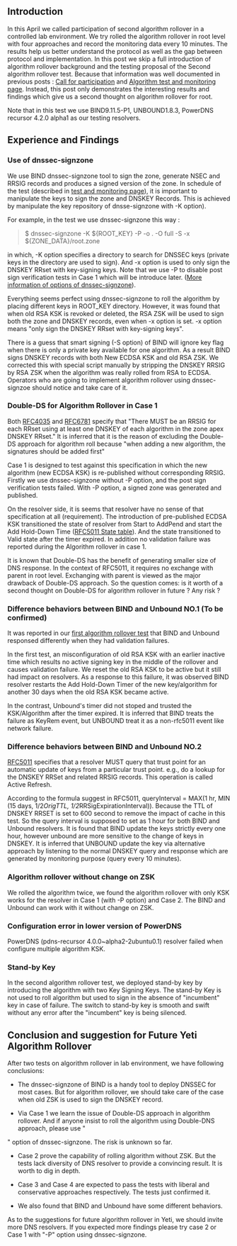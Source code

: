 ## Introduction
 
In this April we called participation of second algorithm rollover in a controlled lab environment. We try rolled the algorithm rollover in root level with four approaches and record the monitoring data every 10 minutes. The results help us better understand the protocol as well as the gap between protocol and implementation. In this post we skip a full introduction of algorithm rollover background and the testing proposal of the Second algorithm rollover test. Because that information was well documented in previous posts : [Call for participation](https://yeti-dns.org/yeti/blog/2019/04/02/call-for-participation-algorithm-roll.html) and [Algorithm test and monitoring page](https://yeti-dns.org/alg-roll-test.html). Instead, this post only demonstrates the interesting results and findings which give us a second thought on algorithm rollover for root.

Note that in this test we use BIND9.11.5-P1, UNBOUND1.8.3, PowerDNS recursor 4.2.0 alpha1 as our testing resolvers.

## Experience and Findings

### Use of dnssec-signzone

We use BIND dnssec-signzone tool to sign the zone, generate NSEC and RRSIG records and produces a signed version of the zone. In schedule of the test (described in [test and monitoring page](https://yeti-dns.org/alg-roll-test.html)), it is important to manipulate the keys to sign the zone and DNSKEY Records. This is achieved by manipulate the key repository of dnsse-signzone with -K option). 

For example, in the test we use dnssec-signzone this way :

>$ dnssec-signzone -K ${ROOT_KEY} -P -o . -O full -S -x ${ZONE_DATA}/root.zone 

in which, -K option specifies a directory to search for DNSSEC keys (private keys in the directory are used to sign). And -x option is used to only sign the DNSKEY RRset with key-signing keys. Note that we use -P to disable post sign verification tests in Case 1 which will be introduce later. ([More information of options of dnssec-signzone](https://bind.isc.org/doc/arm/9.11/man.dnssec-signzone.html)).


<!---P option are used so that we can roll the algorithm without a non revoked self signed KSK key as we planed, because the old RSA KSK is going to be revoked and deleted in the time line. Note that -->

Everything seems perfect using dnssec-signzone to roll the algorithm by placing different keys in ROOT_KEY directory. However, it was found that when old RSA KSK is revoked or deleted, the RSA ZSK will be used to sign both the zone and DNSKEY records, even when -x option is set. -x option means "only sign the DNSKEY RRset with key-signing keys".

There is a guess that smart signing (-S option) of BIND will ignore key flag when there is only a private key available for one algorithm. As a result BIND signs DNSKEY records with both New ECDSA KSK and old RSA ZSK. We corrected this with special script manually  by stripping the DNSKEY RRSIG by RSA ZSK when the algorithm was really rolled from RSA to ECDSA. Operators who are going to implement algorithm rollover using dnssec-signzoe should notice and take care of it.

### Double-DS for Algorithm Rollover in Case 1

Both [RFC4035](https://tools.ietf.org/html/rfc4035#section-2.1) and [RFC6781](https://tools.ietf.org/html/rfc6781#section-4.1.2) specify that "There MUST be an RRSIG for each RRset using at least one DNSKEY of each algorithm in the zone apex DNSKEY RRset." It is inferred that it is the reason of excluding the Double-DS approach for algorithm roll because "when adding a new algorithm, the signatures should be added first"

Case 1 is designed to test against this specification in which the new algorithm (new ECDSA KSK) is re-published without corresponding RRSIG. Firstly we use dnssec-signzone without -P option, and the post sign verification tests failed. With -P option, a signed zone was generated and published. 

On the resolver side, it is seems that resolver have no sense of that specification at all (requirement). The introduction of pre-published ECDSA KSK transitioned the state of resolver from Start to AddPend and start the Add Hold-Down Time ([RFC5011 State table](https://tools.ietf.org/html/rfc5011#section-4)). And the state transitioned to Valid state after the timer expired. In addition no validation failure was reported during the Algorithm rollover in case 1. 

It is known that Double-DS has the benefit of generating smaller size of DNS response. In the context of RFC5011, it requires no exchange with parent in root level. Exchanging with parent is viewed as the major drawback of Double-DS approach. So the question comes: is it worth of a second thought on Double-DS for algorithm rollover in future ? Any risk ?

### Difference behaviors between BIND and Unbound NO.1 (To be confirmed)

It was reported in our [first algorithm rollover test](https://yeti-dns.org/yeti/blog/2019/04/02/call-for-participation-algorithm-roll.html) that BIND and Unbound responsed differently when they had validation failures. 

In the first test, an misconfiguration of old RSA KSK with an earlier inactive time which results no active signing key in the middle of the rollover and causes validation failure. We reset the old RSA KSK to be active but it still had impact on resolvers. As a response to this failure, it was observed BIND resolver restarts the Add Hold-Down Timer of the new key/algorithm for another 30 days when the old RSA KSK became active.

In the contrast, Unbound's timer did not stoped and trusted the KSK/Algorithm after the timer expired. It is inferred that BIND treats the failure as KeyRem event, but UNBOUND treat it as a non-rfc5011 event like network failure. <!-- UNBOUND stops the timer and continues it after failure resolved. -->

### Difference behaviors between BIND and Unbound NO.2

[RFC5011](https://tools.ietf.org/html/rfc5011#section-4) specifies that a resolver MUST query that trust point for an automatic update of keys from a particular trust point. e.g., do a lookup for the DNSKEY RRSet and related RRSIG records. This operation is called Active Refresh. 

According to the formula suggest in RFC5011, queryInterval = MAX(1 hr, MIN (15 days, 1/2*OrigTTL, 1/2*RRSigExpirationInterval)). Because the TTL of DNSKEY RRSET is set to 600 second to remove the impact of cache in this test. So the query interval is supposed to set as 1 hour for both BIND and Unbound resolvers. It is found that BIND update the keys strictly every one hour, however unbound are more sensitive to the change of keys in DNSKEY. It is inferred that UNBOUND update the key via alternative approach by listening to the normal DNSKEY query and response which are generated by monitoring purpose (query every 10 minutes). 


### Algorithm rollover without change on ZSK

We rolled the algorithm twice, we found the algorithm rollover with only KSK works for the resolver in Case 1 (with -P option) and Case 2. The BIND and Unbound can work with it without change on ZSK. 

### Configuration error in lower version of PowerDNS

PowerDNS (pdns-recursor 4.0.0~alpha2-2ubuntu0.1) resolver failed when configure multiple algorithm KSK.

### Stand-by Key

In the second algorithm rollover test, we deployed stand-by key by introducing the algorithm with two Key Signing Keys. The stand-by Key is not used to roll algorithm but used to sign in the absence of "incumbent" key in case of failure. The switch to stand-by key is smooth and swift without any error after the "incumbent" key is being silenced.

## Conclusion and suggestion for Future Yeti Algorithm Rollover

After two tests on algorithm rollover in lab environment, we have following conclusions:

* The dnssec-signzone of BIND is a handy tool to deploy DNSSEC for most cases. But for algorithm rollover, we should take care of the case when old ZSK is used to sign the DNSKEY record.

* Via Case 1 we learn the issue of Double-DS approach in algorithm rollover. And if anyone insist to roll the algorithm using Double-DNS approach, please use "

" option of dnssec-signzone. The risk is unknown so far.

* Case 2 prove the capability of rolling algorithm without ZSK. But the tests lack diversity of DNS resolver to provide a convincing result. It is worth to dig in depth. 

* Case 3 and Case 4 are expected to pass the tests with liberal and conservative approaches respectively. The tests just confirmed it.

* We also found that BIND and Unbound have some different behaviors.

As to the suggestions for future algorithm rollover in Yeti, we should invite more DNS resolvers. If you expected more findings please try case 2 or Case 1 with "-P" option using dnssec-signzone.
